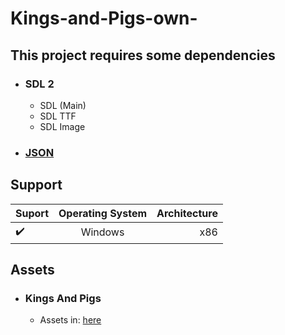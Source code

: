 # Kings-and-Pigs-own-

## This project requires some dependencies
- ### SDL 2
  - SDL (Main)
  - SDL TTF
  - SDL Image
- ### [JSON](https://github.com/nlohmann/json)

## Support
| Suport             | Operating System | Architecture  |
| ------------------ |:----------------:| -------------:|
| :heavy_check_mark: | Windows          |     x86       |

## Assets
- ### Kings And Pigs
  - Assets in: [here](https://pixelfrog-assets.itch.io/kings-and-pigs)
